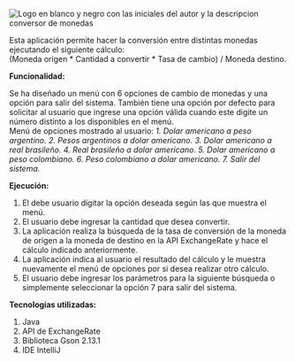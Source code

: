 ![Logo en blanco y negro con las iniciales del autor y la descripcion conversor de monedas](https://github.com/user-attachments/assets/3ef0e50c-1d2a-4f20-8ceb-136eee72d897)

Esta aplicación permite hacer la conversión entre distintas monedas ejecutando el siguiente cálculo:
<br>(Moneda origen * Cantidad a convertir * Tasa de cambio) / Moneda destino.</br>

<Strong>Funcionalidad:</Strong>

Se ha diseñado un menú con 6 opciones de cambio de monedas y una opción para salir del sistema. También tiene una opción por defecto para solicitar al usuario que ingrese una opción válida cuando este digite un número distinto a los disponibles en el menú. 
<br>Menú de opciones mostrado al usuario:
<em>1. Dolar americano a peso argentino.
2. Pesos argentinos a dolar americano.
3. Dolar americano a real brasileño.
4. Real brasileño a dolar americano.
5. Dolar americano a peso colombiano.
6. Peso colombiano a dolar americano.
7. Salir del sistema.</em></br>

<strong>Ejecución:</strong>
1. El debe usuario digitar la opción deseada según las que muestra el menú.
2. El usuario debe ingresar la cantidad que desea convertir.
3. La aplicación realiza la búsqueda de la tasa de conversión de la moneda de origen a la moneda de destino en la API ExchangeRate y hace el cálculo indicado anteriormente.
4. La aplicación indica al usuario el resultado del cálculo y le muestra nuevamente el menú de opciones por si desea realizar otro cálculo.
5. El usuario debe ingresar los parámetros para la siguiente búsqueda o simplemente seleccionar la opción 7 para salir del sistema.

<Strong>Tecnologías utilizadas:</strong>
1. Java
2. API de ExchangeRate
3. Biblioteca Gson 2.13.1
4. IDE IntelliJ
